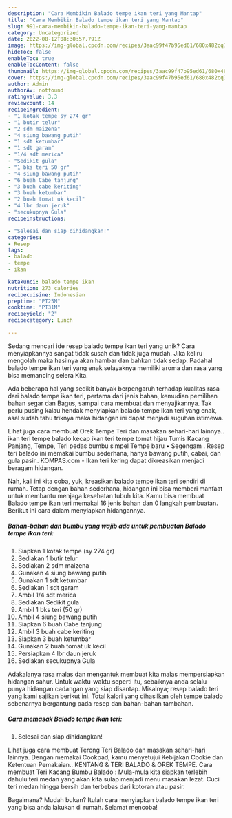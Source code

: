 ```yaml
---
description: "Cara Membikin Balado tempe ikan teri yang Mantap"
title: "Cara Membikin Balado tempe ikan teri yang Mantap"
slug: 991-cara-membikin-balado-tempe-ikan-teri-yang-mantap
category: Uncategorized
date: 2022-08-12T08:30:57.791Z
image: https://img-global.cpcdn.com/recipes/3aac99f47b95ed61/680x482cq70/balado-tempe-ikan-teri-foto-resep-utama.jpg
hideToc: false
enableToc: true
enableTocContent: false
thumbnail: https://img-global.cpcdn.com/recipes/3aac99f47b95ed61/680x482cq70/balado-tempe-ikan-teri-foto-resep-utama.jpg
cover: https://img-global.cpcdn.com/recipes/3aac99f47b95ed61/680x482cq70/balado-tempe-ikan-teri-foto-resep-utama.jpg
author: Admin
authorAv: notfound
ratingvalue: 3.3
reviewcount: 14
recipeingredient:
- "1 kotak tempe sy 274 gr"
- "1 butir telur"
- "2 sdm maizena"
- "4 siung bawang putih"
- "1 sdt ketumbar"
- "1 sdt garam"
- "1/4 sdt merica"
- "Sedikit gula"
- "1 bks teri 50 gr"
- "4 siung bawang putih"
- "6 buah Cabe tanjung"
- "3 buah cabe keriting"
- "3 buah ketumbar"
- "2 buah tomat uk kecil"
- "4 lbr daun jeruk"
- "secukupnya Gula"
recipeinstructions:

- "Selesai dan siap dihidangkan!"
categories:
- Resep
tags:
- balado
- tempe
- ikan

katakunci: balado tempe ikan 
nutrition: 273 calories
recipecuisine: Indonesian
preptime: "PT25M"
cooktime: "PT31M"
recipeyield: "2"
recipecategory: Lunch

---
```





Sedang mencari ide resep balado tempe ikan teri yang unik? Cara menyiapkannya sangat tidak susah dan tidak juga mudah. Jika keliru mengolah maka hasilnya akan hambar dan bahkan tidak sedap. Padahal balado tempe ikan teri yang enak selayaknya memiliki aroma dan rasa yang bisa memancing selera Kita.





Ada beberapa hal yang sedikit banyak berpengaruh terhadap kualitas rasa dari balado tempe ikan teri, pertama dari jenis bahan, kemudian pemilihan bahan segar dan Bagus, sampai cara membuat dan menyajikannya. Tak perlu pusing kalau hendak menyiapkan balado tempe ikan teri yang enak,      asal sudah tahu triknya maka hidangan ini dapat menjadi suguhan istimewa.














Lihat juga cara membuat Orek Tempe Teri dan masakan sehari-hari lainnya.. ikan teri tempe balado kecap ikan teri tempe tomat hijau Tumis Kacang Panjang, Tempe, Teri pedas bumbu simpel Tempe baru • Segengam . Resep teri balado ini memakai bumbu sederhana, hanya bawang putih, cabai, dan gula pasir.. KOMPAS.com - Ikan teri kering dapat dikreasikan menjadi beragam hidangan.






Nah, kali ini kita coba, yuk, kreasikan balado tempe ikan teri sendiri di rumah. Tetap dengan bahan sederhana, hidangan ini bisa memberi manfaat untuk membantu menjaga kesehatan tubuh kita. Kamu bisa membuat Balado tempe ikan teri memakai 16 jenis bahan dan 0 langkah pembuatan. Berikut ini cara dalam menyiapkan hidangannya.

<!--inarticleads1-->

##### Bahan-bahan dan bumbu yang wajib ada untuk pembuatan Balado tempe ikan teri:

1. Siapkan 1 kotak tempe (sy 274 gr)
1. Sediakan 1 butir telur
1. Sediakan 2 sdm maizena
1. Gunakan 4 siung bawang putih
1. Gunakan 1 sdt ketumbar
1. Sediakan 1 sdt garam
1. Ambil 1/4 sdt merica
1. Sediakan Sedikit gula
1. Ambil 1 bks teri (50 gr)
1. Ambil 4 siung bawang putih
1. Siapkan 6 buah Cabe tanjung
1. Ambil 3 buah cabe keriting
1. Siapkan 3 buah ketumbar
1. Gunakan 2 buah tomat uk kecil
1. Persiapkan 4 lbr daun jeruk
1. Sediakan secukupnya Gula


Adakalanya rasa malas dan mengantuk membuat kita malas mempersiapkan hidangan sahur. Untuk waktu-waktu seperti itu, sebaiknya anda selalu punya hidangan cadangan yang siap disantap. Misalnya; resep balado teri yang kami sajikan berikut ini. Total kalori yang dihasilkan oleh tempe balado sebenarnya bergantung pada resep dan bahan-bahan tambahan. 

<!--inarticleads2-->

##### Cara memasak Balado tempe ikan teri:


1. Selesai dan siap dihidangkan!

Lihat juga cara membuat Terong Teri Balado dan masakan sehari-hari lainnya. Dengan memakai Cookpad, kamu menyetujui Kebijakan Cookie dan Ketentuan Pemakaian.. KENTANG &amp; TERI BALADO &amp; OREK TEMPE. Cara membuat Teri Kacang Bumbu Balado : Mula-mula kita siapkan terlebih dahulu teri medan yang akan kita sulap menjadi menu masakan lezat. Cuci teri medan hingga bersih dan terbebas dari kotoran atau pasir. 

Bagaimana? Mudah bukan? Itulah cara menyiapkan balado tempe ikan teri yang bisa anda lakukan di rumah. Selamat mencoba!
